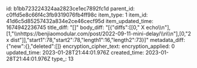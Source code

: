 id: b1bb723224324aa2823ce1ec7892fc1d
parent_id: c0ffd5e8c66f4c3fb9319076fb4ff98c
item_type: 1
item_id: 41d6c5d85257432a834e2ce46cecf95d
item_updated_time: 1674942236745
title_diff: "[]"
body_diff: "[{\"diffs\":[[0,\" X echo\\\n\"],[1,\"\\\nhttps://benjiaomodular.com/post/2022-09-11-mini-delay/\\\n\\\n\"],[0,\"2 x dist\"]],\"start1\":78,\"start2\":78,\"length1\":16,\"length2\":73}]"
metadata_diff: {"new":{},"deleted":[]}
encryption_cipher_text: 
encryption_applied: 0
updated_time: 2023-01-28T21:44:01.976Z
created_time: 2023-01-28T21:44:01.976Z
type_: 13